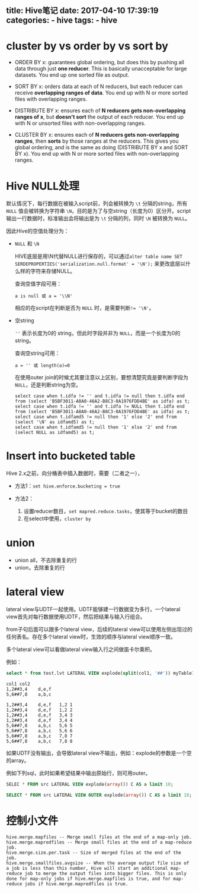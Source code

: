 title: Hive笔记
date: 2017-04-10 17:39:19
categories:
    - hive
tags:
    - hive
---

# cluster by vs order by vs sort by

* ORDER BY x: guarantees global ordering, but does this by pushing all data through just **one reducer**. This is basically unacceptable for large datasets. You end up one sorted file as output.

* SORT BY x: orders data at each of N reducers, but each reducer can receive **overlapping ranges of data**. You end up with N or more sorted files with overlapping ranges.

* DISTRIBUTE BY x: ensures each of **N reducers gets non-overlapping ranges of x**, but **doesn't sort** the output of each reducer. You end up with N or unsorted files with non-overlapping ranges.

* CLUSTER BY x: ensures each of **N reducers gets non-overlapping ranges**, then **sorts** by those ranges at the reducers. This gives you global ordering, and is the same as doing (DISTRIBUTE BY x and SORT BY x). You end up with N or more sorted files with non-overlapping ranges.

# Hive NULL处理

默认情况下，每行数据在被输入script前，列会被转换为 `\t` 分隔的string，所有 `NULL` 值会被转换为字符串 `\N`，目的是为了与空string（长度为0）区分开。script输出一行数据时，标准输出会将输出是为 `\t` 分隔的列，同时 `\N` 被转换为 `NULL`。

因此Hive的空值处理分为：

* `NULL` 和 `\N`

    HIVE底层是用\N代替NULL进行保存的，可以通过`alter table name SET SERDEPROPERTIES('serialization.null.format' = '\N');` 来更改底层以什么样的字符来存储NULL。

    查询空值字段可用：

    ```
    a is null 或 a = '\\N'
    ```

    相应的在script在判断是否为 `NULL` 时，是需要判断`!= '\N'`。

* 空string

    `''` 表示长度为0的 string，但此时字段并非为 `NULL`，而是一个长度为0的 string。

    查询空string可用：

    ```
    a = '' 或 length(a)=0
    ```

    在使用outer join的时候尤其要注意以上区别，要想清楚究竟是要判断字段为 `NULL`，还是判断string为空。

    ```hive
    select case when t.idfa != '' and t.idfa != null then t.idfa end from (select 'B5BF3011-A8A0-46A2-B8C3-0A1976FDD4BE' as idfa) as t;
    select case when t.idfa != '' and t.idfa != NULL then t.idfa end from (select 'B5BF3011-A8A0-46A2-B8C3-0A1976FDD4BE' as idfa) as t;
    select case when t.idfamd5 != null then '1' else '2' end from (select '\N' as idfamd5) as t;
    select case when t.idfamd5 != null then '1' else '2' end from (select NULL as idfamd5) as t;
    ```

# Insert into bucketed table

Hive 2.x之前，向分桶表中插入数据时，需要（二者之一），

* 方法1：`set hive.enforce.bucketing = true`

* 方法2：
    1. 设置reducer数目，`set mapred.reduce.tasks`，使其等于bucket的数目
    2. 在select中使用，`cluster by`

# union

* union all，不去除重复的行
* union，去除重复的行

# lateral view

lateral view与UDTF一起使用。UDTF能够建一行数据变为多行，一个lateral view首先对每行数据使用UDTF，然后把结果与输入行组合。

from子句后面可以跟多个lateral view，后续的lateral view可以使用左侧出现过的任何表名。存在多个lateral view时，生效的顺序与lateral view顺序一致。

多个lateral view可以看做lateral view输入行之间做笛卡尔乘积。

例如：

```sql
select * from test.lvt LATERAL VIEW explode(split(col1, '##')) myTable1 AS myCol1 LATERAL VIEW explode(split(myCol1, ',')) myTable2 AS myCol2;
```

```
col1 col2
1,2##3,4	d,e,f
5,6##7,8	a,b,c

1,2##3,4	d,e,f	1,2	1
1,2##3,4	d,e,f	1,2	2
1,2##3,4	d,e,f	3,4	3
1,2##3,4	d,e,f	3,4	4
5,6##7,8	a,b,c	5,6	5
5,6##7,8	a,b,c	5,6	6
5,6##7,8	a,b,c	7,8	7
5,6##7,8	a,b,c	7,8	8
```

如果UDTF没有输出，会导致lateral view不输出，例如：explode的参数是一个空的array。

例如下列sql，此时如果希望结果中输出原始行，则可用outer。

```sql
SELEC * FROM src LATERAL VIEW explode(array()) C AS a limit 10;

SELECT * FROM src LATERAL VIEW OUTER explode(array()) C AS a limit 10;
```

# 控制小文件

```
hive.merge.mapfiles -- Merge small files at the end of a map-only job.
hive.merge.mapredfiles -- Merge small files at the end of a map-reduce job.
hive.merge.size.per.task -- Size of merged files at the end of the job.
hive.merge.smallfiles.avgsize -- When the average output file size of a job is less than this number, Hive will start an additional map-reduce job to merge the output files into bigger files. This is only done for map-only jobs if hive.merge.mapfiles is true, and for map-reduce jobs if hive.merge.mapredfiles is true.
```
